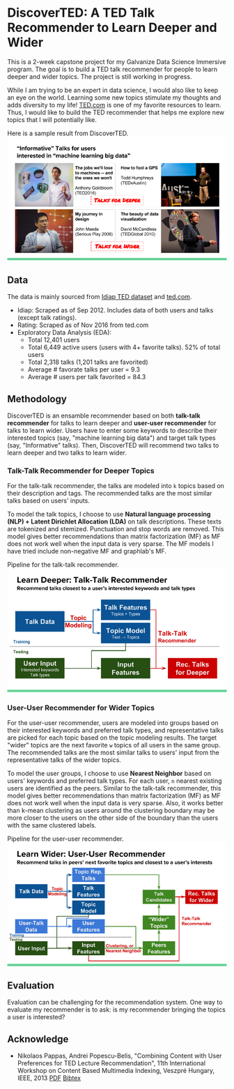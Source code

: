 # DiscoverTED: A TED Talk Recommender to Learn Deeper and Wider

This is a 2-week capstone project for my Galvanize Data Science Immersive program. 
The goal is to build a TED talk recommender for people to learn deeper and
wider topics. The project is still working in progress.

While I am trying to be an expert in data science, I would also like to keep an
eye on the world. Learning some new topics stimulate my thoughts and adds
diversity to my life! [TED.com](https://www.ted.com/) is one of my favorite resources 
to learn. Thus, I would like to build the TED recommender that helps me explore new 
topics that I will potentially like.

Here is a sample result from DiscoverTED.
![Informative DS Talk](img/sample_result_ds.png)

## Data
The data is mainly sourced from [Idiap TED dataset](https://www.idiap.ch/dataset/ted) 
and [ted.com](https://ted.com). 
- Idiap: Scraped as of Sep 2012. Includes data of both users and talks (except talk ratings).
- Rating: Scraped as of Nov 2016 from ted.com
- Exploratory Data Analysis (EDA):
    - Total 12,401 users
    - Total 6,449 active users (users with 4+ favorite talks). 52% of total users
    - Total 2,318 talks (1,201 talks are favorited)
    - Average # favorate talks per user = 9.3
    - Average # users per talk favorited = 84.3

## Methodology
DiscoverTED is an ensamble recommender based on both **talk-talk recommender** for
talks to learn deeper and **user-user recommender** for talks to learn wider.
Users have to enter some keywords to describe their interested topics (say,
"machine learning big data") and target talk types (say, "Informative" talks).
Then, DiscoverTED will recommend two talks to learn deeper and two talks to learn
wider.

### Talk-Talk Recommender for Deeper Topics
For the talk-talk recommender, the talks are modeled into `k` topics based on
their description and tags. The recommended talks are the most similar talks
based on users' inputs.

To model the talk topics, I choose to use 
**Natural language processing (NLP) + Latent Dirichlet Allocation (LDA)** 
on talk descriptions. These texts are tokenized and stemized. Punctuation and 
stop words are removed. This model gives better recommendations than matrix
factorization (MF) as MF does not work well when the input data is very sparse.
The MF models I have tried include non-negative MF and graphlab's MF.

Pipeline for the talk-talk recommender.
![Pipeline for Talk-Talk Reommender](img/talk_talk_rec.png)


### User-User Recommender for Wider Topics
For the user-user recommender, users are modeled into groups based on their
interested keywords and preferred talk types, and representative talks are 
picked for each topic based on the topic modeling results. 
The target "wider" topics are the next favorite `w` topics of all users in the same group. 
The recommended talks are the most similar talks to users' input 
from the representative talks of the wider topics.

To model the user groups, I choose to use **Nearest Neighbor** based on users'
keywords and preferred talk types. For each user, `n` nearest existing users
are identified as the peers. Similar to the talk-talk recommender, this model 
gives better recommendations than matrix factorization (MF) 
as MF does not work well when the input data is very sparse. 
Also, it works better than k-mean clustering as users around the clustering boundary
may be more closer to the users on the other side of the boundary than the
users with the same clustered labels.

Pipeline for the user-user recommender.
![Pipeline for User-User Reommender](img/user_user_rec.png)

## Evaluation
Evaluation can be challenging for the recommendation system. One way to
evaluate my recommender is to ask: is my recommender bringing the topics a user
is interested?



## Acknowledge
- Nikolaos Pappas, Andrei Popescu-Belis, "Combining Content with User
  Preferences for TED Lecture Recommendation", 11th International Workshop on
  Content Based Multimedia Indexing, Veszpré Hungary, IEEE, 2013 
  [PDF](http://publications.idiap.ch/downloads/papers/2013/Pappas_CBMI_2013.pdf)
  [Bibtex](http://publications.idiap.ch/index.php/export/publication/2564/bibtex)
